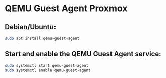 # QEMU Guest Agent Proxmox

## Debian/Ubuntu:

```bash
sudo apt install qemu-guest-agent

```

## Start and enable the QEMU Guest Agent service:

```bash
sudo systemctl start qemu-guest-agent
sudo systemctl enable qemu-guest-agent

```